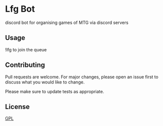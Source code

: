 # Lfg Bot
discord bot for organising games of MTG via discord servers



## Usage
!lfg to join the queue

## Contributing
Pull requests are welcome. For major changes, please open an issue first to discuss what you would like to change.

Please make sure to update tests as appropriate.

## License
[GPL](https://www.gnu.org/licenses/old-licenses/gpl-2.0.en.html)